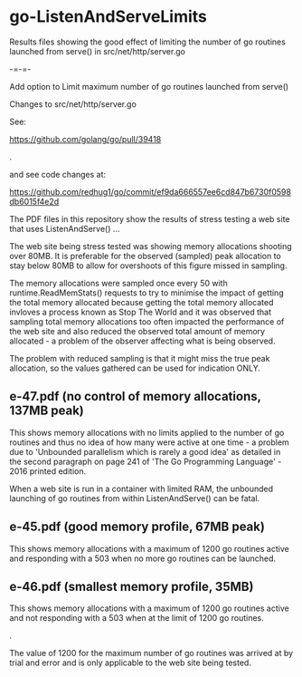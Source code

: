 # go-ListenAndServeLimits
Results files showing the good effect of limiting the number of go routines launched from serve() in src/net/http/server.go

-=-=-

Add option to Limit maximum number of go routines launched from serve()

Changes to src/net/http/server.go

See:

https://github.com/golang/go/pull/39418

.

and see code changes at:

https://github.com/redhug1/go/commit/ef9da666557ee6cd847b6730f0598db6015f4e2d


The PDF files in this repository show the results of stress testing a web site that uses ListenAndServe() ...

The web site being stress tested was showing memory allocations shooting over 80MB. It is preferable for the observed (sampled) peak allocation to stay below 80MB to allow for overshoots of this figure missed in sampling.

The memory allocations were sampled once every 50 with runtime.ReadMemStats() requests to try to minimise the impact of getting the total memory allocated because getting the total memory allocated invloves a process known as Stop The World and it was observed that sampling total memory allocations too often impacted the performance of the web site and also reduced the observed total amount of memory allocated - a problem of the observer affecting what is being observed.

The problem with reduced sampling is that it might miss the true peak allocation, so the values gathered can be used for indication ONLY.

## e-47.pdf  (no control of memory allocations, 137MB peak)
This shows memory allocations with no limits applied to the number of go routines and thus no idea of how many were active at one time - a problem due to 'Unbounded parallelism which is rarely a good idea' as detailed in the second paragraph on page 241 of 'The Go Programming Language' - 2016 printed edition.

When a web site is run in a container with limited RAM, the unbounded launching of go routines from within ListenAndServe() can be fatal.



## e-45.pdf  (good memory profile, 67MB peak)
This shows memory allocations with a maximum of 1200 go routines active and responding with a 503 when no more go routines can be launched.

## e-46.pdf  (smallest memory profile, 35MB)
This shows memory allocations with a maximum of 1200 go routines active and not responding with a 503 when at the limit of 1200 go routines.

.

The value of 1200 for the maximum number of go routines was arrived at by trial and error and is only applicable to the web site being tested.